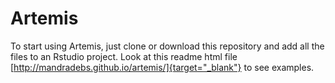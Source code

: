 # Artemis

To start using Artemis, just clone or download this repository and add all the files to an Rstudio project. Look at this readme html file [http://mandradebs.github.io/artemis/]{target="_blank"} to see examples.
